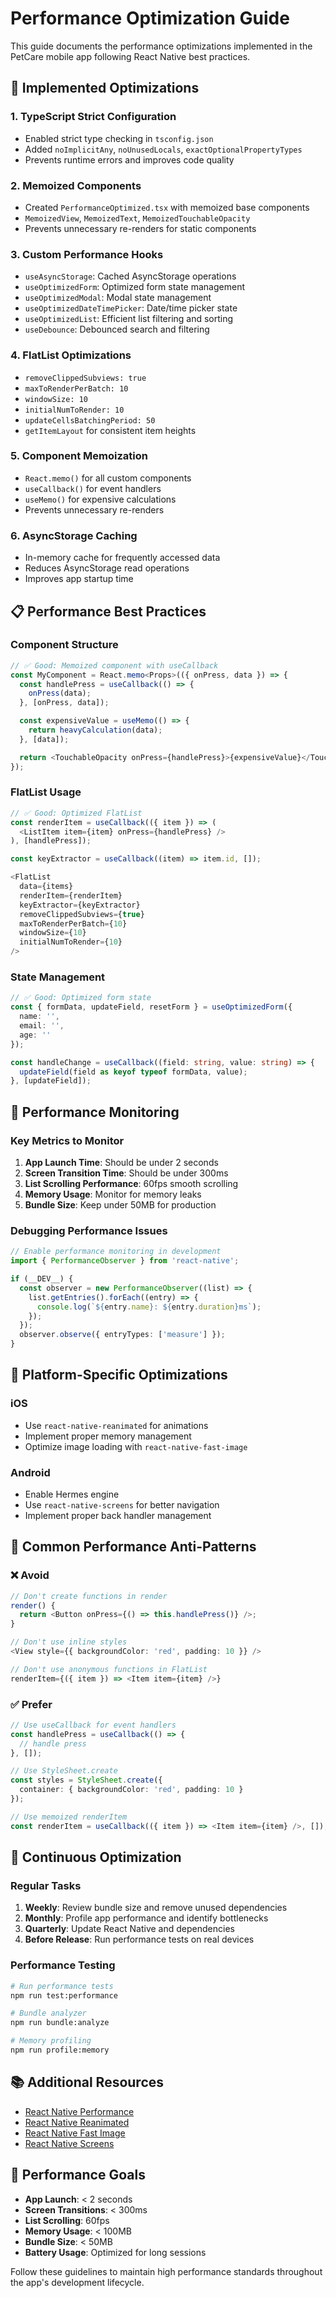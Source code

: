 # Performance Optimization Guide

This guide documents the performance optimizations implemented in the PetCare mobile app following React Native best practices.

## 🚀 Implemented Optimizations

### 1. TypeScript Strict Configuration
- Enabled strict type checking in `tsconfig.json`
- Added `noImplicitAny`, `noUnusedLocals`, `exactOptionalPropertyTypes`
- Prevents runtime errors and improves code quality

### 2. Memoized Components
- Created `PerformanceOptimized.tsx` with memoized base components
- `MemoizedView`, `MemoizedText`, `MemoizedTouchableOpacity`
- Prevents unnecessary re-renders for static components

### 3. Custom Performance Hooks
- `useAsyncStorage`: Cached AsyncStorage operations
- `useOptimizedForm`: Optimized form state management
- `useOptimizedModal`: Modal state management
- `useOptimizedDateTimePicker`: Date/time picker state
- `useOptimizedList`: Efficient list filtering and sorting
- `useDebounce`: Debounced search and filtering

### 4. FlatList Optimizations
- `removeClippedSubviews: true`
- `maxToRenderPerBatch: 10`
- `windowSize: 10`
- `initialNumToRender: 10`
- `updateCellsBatchingPeriod: 50`
- `getItemLayout` for consistent item heights

### 5. Component Memoization
- `React.memo()` for all custom components
- `useCallback()` for event handlers
- `useMemo()` for expensive calculations
- Prevents unnecessary re-renders

### 6. AsyncStorage Caching
- In-memory cache for frequently accessed data
- Reduces AsyncStorage read operations
- Improves app startup time

## 📋 Performance Best Practices

### Component Structure
```typescript
// ✅ Good: Memoized component with useCallback
const MyComponent = React.memo<Props>(({ onPress, data }) => {
  const handlePress = useCallback(() => {
    onPress(data);
  }, [onPress, data]);

  const expensiveValue = useMemo(() => {
    return heavyCalculation(data);
  }, [data]);

  return <TouchableOpacity onPress={handlePress}>{expensiveValue}</TouchableOpacity>;
});
```

### FlatList Usage
```typescript
// ✅ Good: Optimized FlatList
const renderItem = useCallback(({ item }) => (
  <ListItem item={item} onPress={handlePress} />
), [handlePress]);

const keyExtractor = useCallback((item) => item.id, []);

<FlatList
  data={items}
  renderItem={renderItem}
  keyExtractor={keyExtractor}
  removeClippedSubviews={true}
  maxToRenderPerBatch={10}
  windowSize={10}
  initialNumToRender={10}
/>
```

### State Management
```typescript
// ✅ Good: Optimized form state
const { formData, updateField, resetForm } = useOptimizedForm({
  name: '',
  email: '',
  age: ''
});

const handleChange = useCallback((field: string, value: string) => {
  updateField(field as keyof typeof formData, value);
}, [updateField]);
```

## 🔧 Performance Monitoring

### Key Metrics to Monitor
1. **App Launch Time**: Should be under 2 seconds
2. **Screen Transition Time**: Should be under 300ms
3. **List Scrolling Performance**: 60fps smooth scrolling
4. **Memory Usage**: Monitor for memory leaks
5. **Bundle Size**: Keep under 50MB for production

### Debugging Performance Issues
```typescript
// Enable performance monitoring in development
import { PerformanceObserver } from 'react-native';

if (__DEV__) {
  const observer = new PerformanceObserver((list) => {
    list.getEntries().forEach((entry) => {
      console.log(`${entry.name}: ${entry.duration}ms`);
    });
  });
  observer.observe({ entryTypes: ['measure'] });
}
```

## 📱 Platform-Specific Optimizations

### iOS
- Use `react-native-reanimated` for animations
- Implement proper memory management
- Optimize image loading with `react-native-fast-image`

### Android
- Enable Hermes engine
- Use `react-native-screens` for better navigation
- Implement proper back handler management

## 🚨 Common Performance Anti-Patterns

### ❌ Avoid
```typescript
// Don't create functions in render
render() {
  return <Button onPress={() => this.handlePress()} />;
}

// Don't use inline styles
<View style={{ backgroundColor: 'red', padding: 10 }} />

// Don't use anonymous functions in FlatList
renderItem={({ item }) => <Item item={item} />}
```

### ✅ Prefer
```typescript
// Use useCallback for event handlers
const handlePress = useCallback(() => {
  // handle press
}, []);

// Use StyleSheet.create
const styles = StyleSheet.create({
  container: { backgroundColor: 'red', padding: 10 }
});

// Use memoized renderItem
const renderItem = useCallback(({ item }) => <Item item={item} />, []);
```

## 🔄 Continuous Optimization

### Regular Tasks
1. **Weekly**: Review bundle size and remove unused dependencies
2. **Monthly**: Profile app performance and identify bottlenecks
3. **Quarterly**: Update React Native and dependencies
4. **Before Release**: Run performance tests on real devices

### Performance Testing
```bash
# Run performance tests
npm run test:performance

# Bundle analyzer
npm run bundle:analyze

# Memory profiling
npm run profile:memory
```

## 📚 Additional Resources

- [React Native Performance](https://reactnative.dev/docs/performance)
- [React Native Reanimated](https://docs.swmansion.com/react-native-reanimated/)
- [React Native Fast Image](https://github.com/DylanVann/react-native-fast-image)
- [React Native Screens](https://github.com/software-mansion/react-native-screens)

## 🎯 Performance Goals

- **App Launch**: < 2 seconds
- **Screen Transitions**: < 300ms
- **List Scrolling**: 60fps
- **Memory Usage**: < 100MB
- **Bundle Size**: < 50MB
- **Battery Usage**: Optimized for long sessions

Follow these guidelines to maintain high performance standards throughout the app's development lifecycle. 